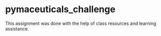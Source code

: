 # pymaceuticals_challenge
This assignment was done with the help of class resources and learning assistance. 
